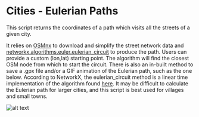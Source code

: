 # Cities - Eulerian Paths

This script returns the coordinates of a path which visits all the streets of a given city.

It relies on [OSMnx](https://github.com/gboeing/osmnx) to download and simplify the street network data and [networkx.algorithms.euler.eulerian_circuit](https://networkx.org/documentation/stable/reference/algorithms/generated/networkx.algorithms.euler.eulerian_circuit.html) to produce the path. Users can provide a custom (lon,lat) starting point. The algorithm will find the closest OSM node from which to start the circuit. There is also an in-built method to save a .gpx file and/or a GIF animation of the Eulerian path, such as the one below. According to NetworkX, the eulerian_circuit method is a linear time implementation of the algorithm found [here](https://link.springer.com/article/10.1007/BF01580113). It may be difficult to calculate the Eulerian path for larger cities, and this script is best used for villages and small towns.

![alt text](Jonzieux.gif)
